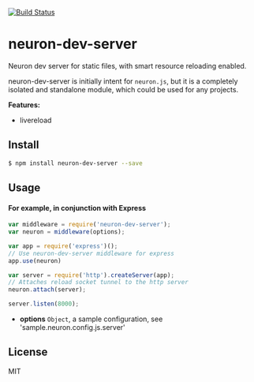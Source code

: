 [![Build Status](https://travis-ci.org/neuron-js/neuron-dev-server.svg?branch=master)](https://travis-ci.org/neuron-js/neuron-dev-server)

<!-- [![NPM version](https://badge.fury.io/js/neuron-dev-server.svg)](http://badge.fury.io/js/neuron-dev-server)
[![npm module downloads per month](http://img.shields.io/npm/dm/neuron-dev-server.svg)](https://www.npmjs.org/package/neuron-dev-server)
[![Dependency Status](https://david-dm.org/neuron-js/neuron-dev-server.svg)](https://david-dm.org/neuron-js/neuron-dev-server) -->

# neuron-dev-server

Neuron dev server for static files, with smart resource reloading enabled.

neuron-dev-server is initially intent for `neuron.js`, but it is a completely isolated and standalone module, which could be used for any projects.

**Features:**

- livereload

## Install

```sh
$ npm install neuron-dev-server --save
```

## Usage

#### For example, in conjunction with Express

```js
var middleware = require('neuron-dev-server');
var neuron = middleware(options);

var app = require('express')();
// Use neuron-dev-server middleware for express
app.use(neuron)

var server = require('http').createServer(app);
// Attaches reload socket tunnel to the http server
neuron.attach(server);

server.listen(8000);
```

- **options** `Object`, a sample configuration, see 'sample.neuron.config.js.server'


## License

MIT
